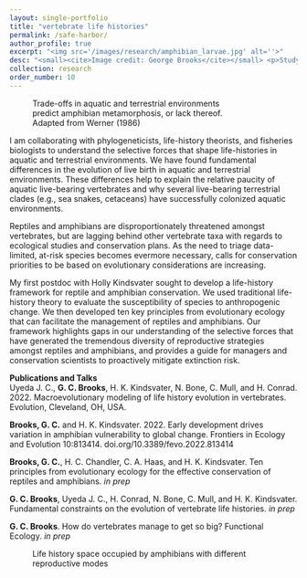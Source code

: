 ```yaml
---
layout: single-portfolio
title: "vertebrate life histories"
permalink: /safe-harbor/
author_profile: true
excerpt: "<img src='/images/research/amphibian_larvae.jpg' alt=''>"
desc: "<small><cite>Image credit: George Brooks</cite></small> <p>Studying macroevolutionary patterns to prioritize conservation efforts</p>"
collection: research
order_number: 10
---
```


<figure class="align-left">
  <img src="{{ site.url }}{{ site.baseurl }}/images/research/werner_adaptation.jpg" alt="">
  <figcaption>Trade-offs in aquatic and terrestrial environments <br /> predict amphibian metamorphosis, or lack thereof. <br /> Adapted from Werner (1986)</figcaption>
</figure> 

I am collaborating with phylogeneticists, life-history theorists, and fisheries biologists to understand the selective forces that shape life-histories in aquatic and terrestrial environments. We have found fundamental differences in the evolution of live birth in aquatic and terrestrial environments. These differences help to explain the relative paucity of aquatic live-bearing vertebrates and why several live-bearing terrestrial clades (e.g., sea snakes, cetaceans) have successfully colonized aquatic environments.

Reptiles and amphibians are disproportionately threatened amongst vertebrates, but are lagging behind other vertebrate taxa with regards to ecological studies and conservation plans. As the need to triage data-limited, at-risk species becomes evermore necessary, calls for conservation priorities to be based on evolutionary considerations are increasing.

My first postdoc with Holly Kindsvater sought to develop a life-history framework for reptile and amphibian conservation. We used traditional life-history theory to evaluate the susceptibility of species to anthropogenic change. We then developed ten key principles from evolutionary ecology that can facilitate the management of reptiles and amphibians. Our framework highlights gaps in our understanding of the selective forces that have generated the tremendous diversity of reproductive strategies amongst reptiles and amphibians, and provides a guide for managers and conservation scientists to proactively mitigate extinction risk. 

**Publications and Talks**\
Uyeda J. C., **G. C. Brooks**, H. K. Kindsvater, N. Bone, C. Mull, and H. Conrad. 2022. Macroevolutionary modeling of life history evolution in vertebrates. Evolution, Cleveland, OH, USA.

**Brooks, G. C.** and H. K. Kindsvater. 2022. Early development drives variation in amphibian vulnerability to global change. Frontiers in Ecology and Evolution 10:813414. doi.org/10.3389/fevo.2022.813414

**Brooks, G. C.**, H. C. Chandler, C. A. Haas, and H. K. Kindsvater. Ten principles from evolutionary ecology for the effective conservation of reptiles and amphibians. _in prep_

**G. C. Brooks**, Uyeda J. C., H. Conrad, N. Bone, C. Mull, and H. K. Kindsvater. Fundamental constraints on the evolution of vertebrate life histories. _in prep_

**G. C. Brooks**. How do vertebrates manage to get so big? Functional Ecology. _in prep_

<figure>
  <img src="{{ site.url }}{{ site.baseurl }}/images/research/parity.jpg" alt="">
  <figcaption>Life history space occupied by amphibians with different reproductive modes</figcaption>
</figure> 
